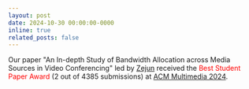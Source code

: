 ```yaml
---
layout: post
date: 2024-10-30 00:00:00-0000
inline: true
related_posts: false
---
```


Our paper "An In-depth Study of Bandwidth Allocation across Media Sources in Video Conferencing" led by [Zejun]() received the <span style="color:red">Best Student Paper Award</span> (2 out of 4385 submissions) at [ACM Multimedia 2024](https://2024.acmmm.org/best-paper).
